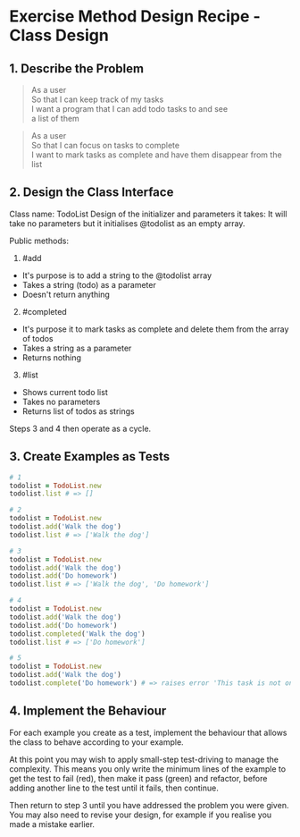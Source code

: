 # Exercise Method Design Recipe - Class Design

## 1. Describe the Problem

> As a user     
> So that I can keep track of my tasks     
> I want a program that I can add todo tasks to and see     
> a list of them

> As a user      
> So that I can focus on tasks to complete      
> I want to mark tasks as complete and have them disappear from the list

## 2. Design the Class Interface

Class name: TodoList
Design of the initializer and parameters it takes: It will take no parameters but it initialises @todolist as an empty array.

Public methods:
1. #add
  * It's purpose is to add a string to the @todolist array
  * Takes a string (todo) as a parameter
  * Doesn't return anything

2. #completed
  * It's purpose it to mark tasks as complete and delete them from the array of todos
  * Takes a string as a parameter
  * Returns nothing

3. #list
  * Shows current todo list
  * Takes no parameters
  * Returns list of todos as strings

Steps 3 and 4 then operate as a cycle.

## 3. Create Examples as Tests

```ruby
# 1
todolist = TodoList.new 
todolist.list # => []

# 2
todolist = TodoList.new 
todolist.add('Walk the dog')
todolist.list # => ['Walk the dog']

# 3
todolist = TodoList.new 
todolist.add('Walk the dog')
todolist.add('Do homework')
todolist.list # => ['Walk the dog', 'Do homework']

# 4
todolist = TodoList.new 
todolist.add('Walk the dog')
todolist.add('Do homework')
todolist.completed('Walk the dog')
todolist.list # => ['Do homework']

# 5
todolist = TodoList.new 
todolist.add('Walk the dog')
todolist.complete('Do homework') # => raises error 'This task is not on your todo list.'
```

## 4. Implement the Behaviour

For each example you create as a test, implement the behaviour that allows the
class to behave according to your example.

At this point you may wish to apply small-step test-driving to manage the
complexity. This means you only write the minimum lines of the example to get
the test to fail (red), then make it pass (green) and refactor, before adding
another line to the test until it fails, then continue.

Then return to step 3 until you have addressed the problem you were given. You
may also need to revise your design, for example if you realise you made a
mistake earlier.
